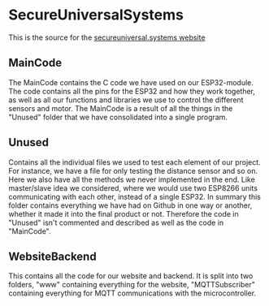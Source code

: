 # SecureUniversalSystems

This is the source for the [secureuniversal.systems website](https://secureuniversal.systems)
## MainCode

The MainCode contains the C code we have used on our ESP32-module. The code contains all the pins for the ESP32 and how they work together, as well as all our functions and libraries we use to control the different sensors and motor. The MainCode is a result of all the things in the "Unused" folder that we have consolidated into a single program. 

## Unused

Contains all the individual files we used to test each element of our project. For instance, we have a file for only testing the distance sensor and so on. Here we also have all the methods we never implemented in the end. Like master/slave idea we considered, where we would use two ESP8266 units communicating with each other, instead of a single ESP32. 
In summary this folder contains everything we have had on Github in one way or another, whether it made it into the final product or not. Therefore the code in "Unused" isn't commented and described as well as the code in "MainCode". 

## WebsiteBackend

This contains all the code for our website and backend. It is split into two folders, "www" containing everything for the website, "MQTTSubscriber" containing everything for MQTT communications with the microcontroller.

